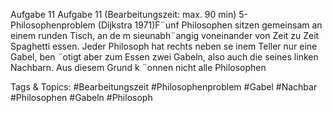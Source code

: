 Aufgabe 11
Aufgabe 11 (Bearbeitungszeit: max. 90 min)
5-Philosophenproblem (Dijkstra 1971)F¨unf Philosophen sitzen gemeinsam an einem runden Tisch, an de m sieunabh¨angig voneinander von Zeit
zu Zeit Spaghetti essen. Jeder Philosoph hat rechts neben se inem Teller nur eine Gabel, ben ¨otigt aber zum
Essen zwei Gabeln, also auch die seines linken Nachbarn. Aus diesem Grund k ¨onnen nicht alle Philosophen

   Tags & Topics:
   #Bearbeitungszeit
   #Philosophenproblem
   #Gabel
   #Nachbar
   #Philosophen
   #Gabeln
   #Philosoph